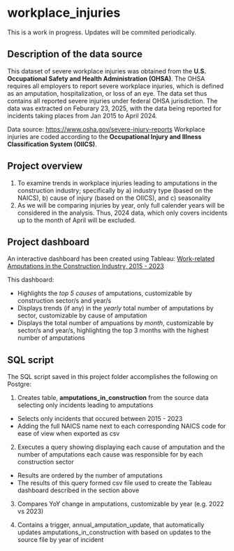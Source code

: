 # workplace_injuries
This is a work in progress. Updates will be commited periodically.

## Description of the data source
This dataset of severe workplace injuries was obtained from  the **U.S. Occupational Safety and Health Administration (OHSA)**. The OHSA requires all employers to report severe workplace injuries, which is defined as an amputation, hospitalization, or loss of an eye. The data set thus contains all reported severe injuries under federal OHSA jurisdiction. 
The data was extracted on Feburary 23, 2025, with the data being reported for incidents taking places from Jan 2015 to April 2024. 

Data source: https://www.osha.gov/severe-injury-reports
Workplace injuries are coded according to the **Occupational Injury and Illness Classification System (OIICS)**. 

## Project overview
1. To examine trends in workplace injuries leading to amputations in the construction industry; specifically by a) industry type (based on the NAICS), b) cause of injury (based on the OIICS), and c) seasonality
2. As we will be comparing injuries by year, only full calender years will be considered in the analysis. Thus, 2024 data, which only covers incidents up to the month of April will be excluded.

## Project dashboard
An interactive dashboard has been created using Tableau: [Work-related Amputations in the Construction Industry, 2015 - 2023](https://public.tableau.com/views/AmputationsintheConstructionIndustry2015-2023/Dashboard32?:language=en-US&publish=yes&:sid=&:redirect=auth&:display_count=n&:origin=viz_share_link)

This dashboard:
* Highlights the *top 5 causes* of amputations, customizable by construction sector/s and year/s
* Displays trends (if any) in the *yearly* total number of amputations by sector, customizable by cause of amputation
* Displays the total number of ampuations by *month*, customizable by sector/s and year/s, highlighting the top 3 months with the highest number of amputations 
  
## SQL script
The SQL script saved in this project folder accomplishes the following on Postgre:
1. Creates table, **amputations_in_construction** from the source data selecting only incidents leading to amputations
  * Selects only incidents that occured between 2015 - 2023
  * Adding the full NAICS name next to each corresponding NAICS code for ease of view when exported as csv
    
2. Executes a query showing displaying each cause of amputation and the number of amputations each cause was responsible for by each construction sector
  * Results are ordered by the number of amputations
  * The results of this query formed csv file used to create the Tableau dashboard described in the section above

3. Compares YoY change in amputations, customizable by year (e.g. 2022 vs 2023)

4. Contains a trigger, annual_amputation_update, that automatically updates amputations_in_construction with based on updates to the source file by year of incident
